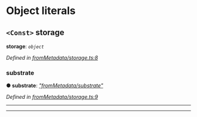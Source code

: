 

# Object literals

<a id="storage"></a>

## `<Const>` storage

**storage**: *`object`*

*Defined in [fromMetadata/storage.ts:8](https://github.com/polkadot-js/api/blob/4a22a43/packages/type-storage/src/fromMetadata/storage.ts#L8)*

<a id="storage.substrate"></a>

###  substrate

**● substrate**: *[&quot;fromMetadata/substrate&quot;](_frommetadata_substrate_.md)*

*Defined in [fromMetadata/storage.ts:9](https://github.com/polkadot-js/api/blob/4a22a43/packages/type-storage/src/fromMetadata/storage.ts#L9)*

___

___


